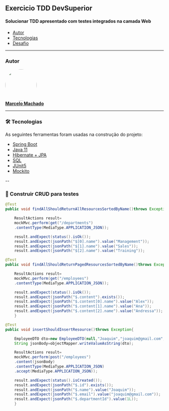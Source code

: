 ## Exercicio TDD DevSuperior

<h4 align="left">
 Solucionar TDD apresentado com testes integrados na camada Web
</h4>

<!--ts-->

* [Autor](#autor)
* [Tecnologias](#tecnologias)
* [Desafio](#desafio)

---

### Autor

<a href="https://www.linkedin.com/in/marcelomachado1987/">
 <img style="border-radius: 50%;" src="https://media-exp1.licdn.com/dms/image/C4E03AQEwV54JjLc-9g/profile-displayphoto-shrink_800_800/0/1621682542460?e=1626912000&v=beta&t=Ctis1Z8wFBsNtnuMhTXGp7cXWA12JyY5t9KF9rfQf58" width="100px;" alt=""/>
 <br />
<b>Marcelo Machado</b></a>
 <br />

---

### 🛠 Tecnologias

As seguintes ferramentas foram usadas na construção do projeto:

- [Spring Boot](https://spring.io/projects)
- [Java 11](https://docs.oracle.com/en/java/javase/11/)
- [Hibernate + JPA](https://hibernate.org/)
- [SQL]()
- [JUnit5](https://hibernate.org/)
- [Mockito](https://hibernate.org/)

--

### 🎲 Construir CRUD para testes

```Java
@Test
public void findAllShouldReturnAllResourcesSortedByName()throws Exception{

    ResultActions result=
    mockMvc.perform(get("/departments")
    .contentType(MediaType.APPLICATION_JSON));

    result.andExpect(status().isOk());
    result.andExpect(jsonPath("$[0].name").value("Management"));
    result.andExpect(jsonPath("$[1].name").value("Sales"));
    result.andExpect(jsonPath("$[2].name").value("Training"));
```

```Java
@Test
public void findAllShouldReturnPagedResourcesSortedByName()throws Exception{

    ResultActions result=
    mockMvc.perform(get("/employees")
    .contentType(MediaType.APPLICATION_JSON));

    result.andExpect(status().isOk());
    result.andExpect(jsonPath("$.content").exists());
    result.andExpect(jsonPath("$.content[0].name").value("Alex"));
    result.andExpect(jsonPath("$.content[1].name").value("Ana"));
    result.andExpect(jsonPath("$.content[2].name").value("Andressa"));
    }

@Test
public void insertShouldInsertResource()throws Exception{

    EmployeeDTO dto=new EmployeeDTO(null,"Joaquim","joaquim@gmail.com",1L);
    String jsonBody=objectMapper.writeValueAsString(dto);

    ResultActions result=
    mockMvc.perform(post("/employees")
    .content(jsonBody)
    .contentType(MediaType.APPLICATION_JSON)
    .accept(MediaType.APPLICATION_JSON));

    result.andExpect(status().isCreated());
    result.andExpect(jsonPath("$.id").exists());
    result.andExpect(jsonPath("$.name").value("Joaquim"));
    result.andExpect(jsonPath("$.email").value("joaquim@gmail.com"));
    result.andExpect(jsonPath("$.departmentId").value(1L));
    }    
```